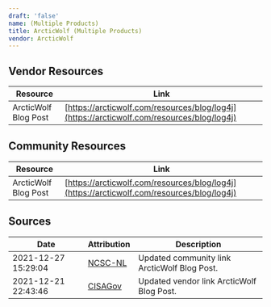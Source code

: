 ```yaml
---
draft: 'false'
name: (Multiple Products)
title: ArcticWolf (Multiple Products)
vendor: ArcticWolf
---
```


## Vendor Resources
| Resource | Link |
| --- | --- |
| ArcticWolf Blog Post | [https://arcticwolf.com/resources/blog/log4j](https://arcticwolf.com/resources/blog/log4j) |

## Community Resources
| Resource | Link |
| --- | --- |
| ArcticWolf Blog Post | [https://arcticwolf.com/resources/blog/log4j](https://arcticwolf.com/resources/blog/log4j) |


## Sources
| Date | Attribution | Description |
| --- | --- | --- |
| 2021-12-27 15:29:04 | [NCSC-NL](https://github.com/NCSC-NL/log4shell/blob/main/software/README.md) | Updated community link ArcticWolf Blog Post.  |
| 2021-12-21 22:43:46 | [CISAGov](https://raw.githubusercontent.com/cisagov/log4j-affected-db/develop/README.md) | Updated vendor link ArcticWolf Blog Post.  |
